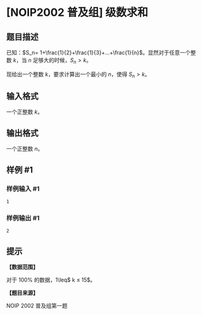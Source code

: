 # [NOIP2002 普及组] 级数求和

## 题目描述

已知：$S_n= 1+\frac{1}{2}+\frac{1}{3}+…+\frac{1}{n}$。显然对于任意一个整数 $k$，当 $n$ 足够大的时候，$S_n>k$。

现给出一个整数 $k$，要求计算出一个最小的 $n$，使得 $S_n>k$。

## 输入格式

一个正整数 $k$。

## 输出格式

一个正整数 $n$。

## 样例 #1

### 样例输入 #1

```
1
```

### 样例输出 #1

```
2
```

## 提示

**【数据范围】**

对于 $100\%$ 的数据，$1$\leq$ k $\leq$ 15$。

**【题目来源】**

NOIP 2002 普及组第一题
